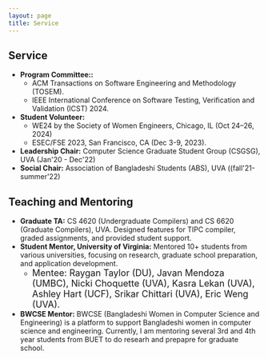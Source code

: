 ```yaml
---
layout: page
title: Service
---
```


## Service

- **Program Committee::**
  -   ACM Transactions on Software Engineering and Methodology (TOSEM).
  -   IEEE International Conference on Software Testing, Verification and Validation (ICST) 2024.
- **Student Volunteer:**
  -  WE24 by the Society of Women Engineers, Chicago, IL (Oct 24–26, 2024)
  -  ESEC/FSE 2023, San Francisco, CA (Dec 3-9, 2023).
- **Leadership Chair:** Computer Science Graduate Student Group (CSGSG), UVA (Jan'20 - Dec'22)
- **Social Chair:** Association of Bangladeshi Students (ABS), UVA ((fall'21-summer'22)


## Teaching and Mentoring

- **Graduate TA:** CS 4620 (Undergraduate Compilers) and CS 6620 (Graduate Compilers), UVA. Designed features for TIPC compiler, graded assignments, and provided student support.
- **Student Mentor, University of Virginia:** Mentored 10+ students from various universities, focusing on research, graduate school preparation, and application development.
  - <font size="4">Mentee: 
  Raygan Taylor (DU), Javan Mendoza (UMBC),
  Nicki Choquette (UVA), Kasra Lekan (UVA),
  Ashley Hart (UCF),
  Srikar Chittari (UVA), Eric Weng (UVA).
  </font>
- **BWCSE Mentor:** BWCSE (Bangladeshi Women in Computer Science and Engineering) is a platform to support Bangladeshi women in computer science and engineering. Currently, I am mentoring several 3rd and 4th year students from BUET to do researh and prepapre for graduate school.

